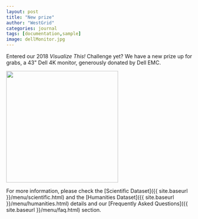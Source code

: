 ```yaml
---
layout: post
title: "New prize"
author: "WestGrid"
categories: journal
tags: [documentation,sample]
image: dellMonitor.jpg
---
```


Entered our 2018 *Visualize This!* Challenge yet? We have a new prize up for grabs, a 43" Dell 4K
monitor, generously donated by Dell EMC.

<img src="{{ site.baseurl }}/assets/img/dellEMCLogo.png" width="300" />

For more information, please check the [Scientific Dataset]({{ site.baseurl }}/menu/scientific.html) and
the [Humanities Dataset]({{ site.baseurl }}/menu/humanities.html) details and our
[Frequently Asked Questions]({{ site.baseurl }}/menu/faq.html) section.
